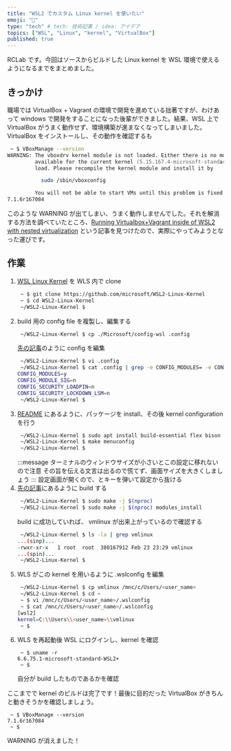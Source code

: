 ```yaml
---
title: "WSL2 でカスタム Linux kernel を使いたい"
emoji: "🐧"
type: "tech" # tech: 技術記事 / idea: アイデア
topics: ["WSL", "Linux", "kernel", "VirtualBox"]
published: true
---
```



RCLab です。今回はソースからビルドした Linux kernel を WSL 環境で使えるようになるまでをまとめました。

## きっかけ
職場では VirtualBox + Vagrant の環境で開発を進めている拙著ですが、わけあって windows で開発をすることになった後輩ができました。結果、WSL 上で VirtualBox がうまく動作せず、環境構築が進まなくなってしまいました。VirtualBox をインストールし、その動作を確認するも
```zsh
 ~ $ VBoxManage --version
WARNING: The vboxdrv kernel module is not loaded. Either there is no module
         available for the current kernel (5.15.167.4-microsoft-standard-WSL2) or it failed to
         load. Please recompile the kernel module and install it by

           sudo /sbin/vboxconfig

         You will not be able to start VMs until this problem is fixed.
7.1.6r167084
```
このような WARNING が出てしまい、うまく動作しませんでした。それを解消する方法を調べていたところ、[Running Virtualbox+Vagrant inside of WSL2 with nested virtualization](https://askalice97.medium.com/running-virtualbox-inside-of-wsl2-with-nested-virtualization-bde85046fe8d) という記事を見つけたので、実際にやってみようとなった運びです。

## 作業
1. [WSL Linux Kernel](https://github.com/microsoft/WSL2-Linux-Kernel) を WLS 内で clone
    ```zsh
     ~ $ git clone https://github.com/microsoft/WSL2-Linux-Kernel
     ~ $ cd WSL2-Linux-Kernel
     ~/WSL2-Linux-Kernel $ 
    ```
1. build 用の config file を複製し、編集する
    ```zsh
     ~/WSL2-Linux-Kernel $ cp ./Microsoft/config-wsl .config
    ```
    [先の記事](https://askalice97.medium.com/running-virtualbox-inside-of-wsl2-with-nested-virtualization-bde85046fe8d)のように config を編集
    ```zsh
     ~/WSL2-Linux-Kernel $ vi .config
     ~/WSL2-Linux-Kernel $ cat .config | grep -e CONFIG_MODULES= -e CONFIG_MODULE_SIG= -e CONFIG_SECURITY_LOADPIN= -e CONFIG_SECURITY_LOCKDOWN_LSM=
    CONFIG_MODULES=y
    CONFIG_MODULE_SIG=n
    CONFIG_SECURITY_LOADPIN=n
    CONFIG_SECURITY_LOCKDOWN_LSM=n
     ~/WSL2-Linux-Kernel $ 
    ```
1. [README](https://github.com/microsoft/WSL2-Linux-Kernel/blob/linux-msft-wsl-6.6.y/README.md) にあるように、パッケージを install、その後 kernel configuration を行う
    ```zsh
     ~/WSL2-Linux-Kernel $ sudo apt install build-essential flex bison dwarves libssl-dev libelf-dev cpio qemu-utils
     ~/WSL2-Linux-Kernel $ make menuconfig
     ~/WSL2-Linux-Kernel $ 
    ```
    :::message
    ターミナルのウィンドウサイズが小さいとこの設定に移れないので注意
    その旨を伝える文言は出るので慌てず、画面サイズを大きくしましょう
    :::
    設定画面が開くので、<Esc><Esc>とキーを弾いて設定から抜ける
1. [先の記事](https://askalice97.medium.com/running-virtualbox-inside-of-wsl2-with-nested-virtualization-bde85046fe8d)にあるように build する
    ```zsh
     ~/WSL2-Linux-Kernel $ sudo make -j $(nproc)
     ~/WSL2-Linux-Kernel $ sudo make -j $(nproc) modules_install
    ```
    build に成功していれば、 vmlinux が出来上がっているので確認する
    ```zsh
     ~/WSL2-Linux-Kernel $ ls -la | grep vmlinux
    ...(sinp)...
    -rwxr-xr-x   1 root  root  380167912 Feb 23 23:29 vmlinux
    ...(spin)...
     ~/WSL2-Linux-Kernel $ 
    ```
1. WLS がこの kernel を用いるように .wslconfig を編集
    ```zsh
     ~/WSL2-Linux-Kernel $ cp vmlinux /mnc/c/Users/<user_name>
     ~/WSL2-Linux-Kernel $ cd ~
     ~ $ vi /mnc/c/Users/<user_name>/.wslconfig
     ~ $ cat /mnc/c/Users/<user_name>/.wslconfig
    [wsl2]
    kernel=C:\\Users\\<user_name>\\vmlinux
     ~ $
    ```
1. WLS を再起動後 WSL にログインし、kernel を確認
    ```
     ~ $ uname -r
    6.6.75.1-microsoft-standard-WSL2+
     ~ $
    ```
    自分が build したものであるかを確認

ここまでで kernel のビルドは完了です！最後に目的だった VirtualBox がきちんと動きそうかを確認しましょう。

```
 ~ $ VBoxManage --version
7.1.6r167084
 ~ $
```
WARNING が消えました！